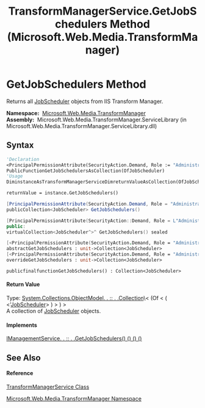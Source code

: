 ﻿---
title: TransformManagerService.GetJobSchedulers Method  (Microsoft.Web.Media.TransformManager)
TOCTitle: GetJobSchedulers Method
ms:assetid: M:Microsoft.Web.Media.TransformManager.TransformManagerService.GetJobSchedulers
ms:mtpsurl: https://msdn.microsoft.com/en-us/library/microsoft.web.media.transformmanager.transformmanagerservice.getjobschedulers(v=VS.90)
ms:contentKeyID: 35521171
ms.date: 06/14/2012
mtps_version: v=VS.90
f1_keywords:
- Microsoft.Web.Media.TransformManager.TransformManagerService.GetJobSchedulers
dev_langs:
- CSharp
- JScript
- VB
- FSharp
- c++
api_location:
- Microsoft.Web.Media.TransformManager.ServiceLibrary.dll
api_name:
- Microsoft.Web.Media.TransformManager.TransformManagerService.GetJobSchedulers
api_type:
- Managed
topic_type:
- apiref
- kbSyntax
product_family_name: VS
ROBOTS: INDEX,FOLLOW
---

# GetJobSchedulers Method

Returns all [JobScheduler](jobscheduler-class-microsoft-web-media-transformmanager.md) objects from IIS Transform Manager.

**Namespace:**  [Microsoft.Web.Media.TransformManager](microsoft-web-media-transformmanager-namespace.md)  
**Assembly:**  Microsoft.Web.Media.TransformManager.ServiceLibrary (in Microsoft.Web.Media.TransformManager.ServiceLibrary.dll)

## Syntax

``` vb
'Declaration
<PrincipalPermissionAttribute(SecurityAction.Demand, Role := "Administrators")> _
PublicFunctionGetJobSchedulersAsCollection(OfJobScheduler)
'Usage
DiminstanceAsTransformManagerServiceDimreturnValueAsCollection(OfJobScheduler)

returnValue = instance.GetJobSchedulers()
```

``` csharp
[PrincipalPermissionAttribute(SecurityAction.Demand, Role = "Administrators")]
publicCollection<JobScheduler> GetJobSchedulers()
```

``` c++
[PrincipalPermissionAttribute(SecurityAction::Demand, Role = L"Administrators")]
public:
virtualCollection<JobScheduler^>^ GetJobSchedulers() sealed
```

``` fsharp
[<PrincipalPermissionAttribute(SecurityAction.Demand, Role = "Administrators")>]
abstractGetJobSchedulers : unit->Collection<JobScheduler> 
[<PrincipalPermissionAttribute(SecurityAction.Demand, Role = "Administrators")>]
overrideGetJobSchedulers : unit->Collection<JobScheduler> 
```

``` jscript
publicfinalfunctionGetJobSchedulers() : Collection<JobScheduler>
```

#### Return Value

Type: [System.Collections.ObjectModel. . :: . .Collection](https://msdn.microsoft.com/en-us/library/ms132397\(v=vs.90\))\< (Of \< ( \<'[JobScheduler](jobscheduler-class-microsoft-web-media-transformmanager.md)\> ) \> ) \>  
A collection of [JobScheduler](jobscheduler-class-microsoft-web-media-transformmanager.md) objects.  

#### Implements

[IManagementService. . :: . .GetJobSchedulers() () () ()](imanagementservice-getjobschedulers-method-microsoft-web-media-transformmanager.md)  

## See Also

#### Reference

[TransformManagerService Class](transformmanagerservice-class-microsoft-web-media-transformmanager.md)

[Microsoft.Web.Media.TransformManager Namespace](microsoft-web-media-transformmanager-namespace.md)

